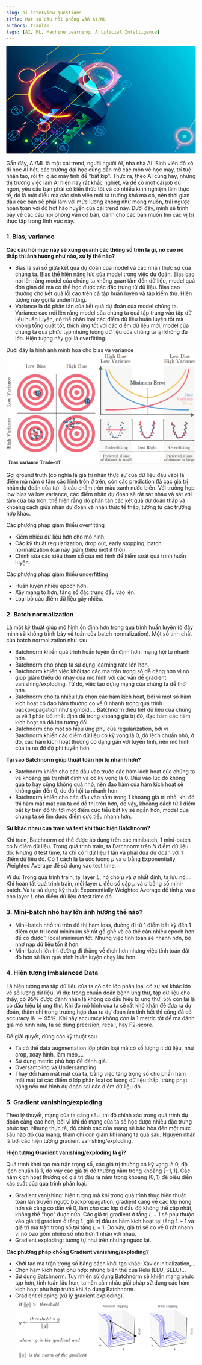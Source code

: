 ```yaml
---
slug: ai-interview-questions
title: Một số câu hỏi phỏng vấn AI/ML
authors: tranlam
tags: [AI, ML, Machine Learning, Artificial Intelligence]
---
```


![Intro](./images/intro.JPEG)

Gần đây, AI/ML là một cái trend, người người AI, nhà nhà AI. Sinh viên đổ xô đi học AI hết, các trường đại học cũng dần mở các môn về học máy, trí tuệ nhân tạo, rồi thị giác máy tính để "bắt kịp". <!--truncate-->Thực ra, theo AI cũng hay, nhưng thị trường việc làm AI hiện nay rất khắc nghiệt, và để có một cái job đủ ngon, yêu cầu bạn phải có kiến thức tốt và có nhiều kinh nghiệm làm thực tế, đó là một điều mà các sinh viên mới ra trường khó mà có, nên thời gian đầu các bạn sẽ phải làm với mức lương không như mong muốn, trái ngược hoàn toàn với độ hot hão huyền của cái trend này. Dưới đây, mình sẽ trình bày về các câu hỏi phỏng vấn cơ bản, dành cho các bạn muốn tìm các vị trí thực tập trong lĩnh vực này.

### 1. Bias, variance
**Các câu hỏi mục này sẽ xung quanh các thông số trên là gì, nó cao nó thấp thì ảnh hưởng như nào, xử lý thế nào?**
- Bias là sai số giữa kết quả dự đoán của model và các nhãn thực sự của chúng ta. Bias thể hiện năng lực của model trong việc dự đoán. Bias cao nói lên rằng model của chúng ta không quan tâm đến dữ liệu, model quá đơn giản để mà có thể học được các đặc trưng từ dữ liệu. Bias cao thường cho kết quả lỗi cao trên cả tập huấn luyện và tập kiểm thử. Hiện tượng này gọi là underfitting.
- Variance là độ phân tán của kết quả dự đoán của model chúng ta. Variance cao nói lên rằng model của chúng ta quá tập trung vào tập dữ liệu huấn luyện, có thể phân loại các điểm dữ liệu huấn luyện tốt mà không tổng quát tốt, thích ứng tốt với các điểm dữ liệu mới, model của chúng ta quá phức tạp nhưng lượng dữ liệu của chúng ta lại không đủ lớn. Hiện tượng này gọi là overfitting.

Dưới đây là hình ảnh minh họa cho bias và variance
![Bias Variance Tradeoff](./images/bias_variance_tradeoff.PNG)

Gọi ground truth (có nghĩa là giá trị nhãn thực sự của dữ liệu đầu vào) là điểm mà nằm ở tâm các hình tròn ở trên, còn các prediction (là các giá trị nhãn dự đoán của ta), là các chấm tròn màu xanh nước biển. Với trường hợp low bias và low variance, các điểm nhãn dự đoán sẽ rất sát nhau và sát với tâm của bia tròn, thể hiện rằng độ phân tán các kết quả dự đoán thấp và khoảng cách giữa nhãn dự đoán và nhãn thực tế thấp, tượng tự các trường hợp khác.

Các phương pháp giảm thiểu overfitting
- Kiếm nhiều dữ liệu hơn cho mô hình.
- Các kỹ thuật regularization, drop out, early stopping, batch normalization (cái này giảm thiểu một ít thôi).
- Chỉnh sửa các siêu tham số của mô hình để kiểm soát quá trình huấn luyện.

Các phương pháp giảm thiểu underfitting
- Huấn luyện nhiều epoch hơn.
- Xây mạng to hơn, tăng số đặc trưng đầu vào lên.
- Loại bỏ các điểm dữ liệu gây nhiễu.

### 2. Batch normalization
Là một kỹ thuật giúp mô hình ổn định hơn trong quá trình huấn luyện (ở đây mình sẽ không trình bày về toán của batch normalization). Một số tính chất của batch normalization như sau
- Batchnorm khiến quá trình huấn luyện ổn định hơn, mạng hội tụ nhanh hơn.
- Batchnorm cho phép ta sử dụng learning rate lớn hơn.
- Batchnorm khiến việc khởi tạo các ma trận trọng số dễ dàng hơn vì nó giúp giảm thiểu độ nhạy của mô hình với các vấn đề gradient vanishing/exploding. Từ đó, việc tạo dựng mạng của chúng ta dễ thở hơn.
- Batchnorm cho ta nhiều lựa chọn các hàm kích hoạt, bởi vì một số hàm kích hoạt có đạo hàm thường co về ${0}$ nhanh trong quá trình backpropagation như sigmoid,… Batchnorm điều tiết dữ liệu của chúng ta về 1 phân bố nhất định để trong khoảng giá trị đó, đạo hàm các hàm kích hoạt có độ lớn tương đối.
- Batchnorm cho một số hiệu ứng phụ của regularization, bởi vì Batchnorm khiến các điểm dữ liệu có kỳ vọng là ${0}$, độ lệch chuẩn nhỏ, ở đó, các hàm kích hoạt thường có dạng gần với tuyến tính, nên mô hình của ta nó đỡ độ phi tuyến hơn.

**Tại sao Batchnorm giúp thuật toán hội tụ nhanh hơn?**

- Batchnorm khiến cho các đầu vào trước các hàm kích hoạt của chúng ta về khoảng giá trị nhất định và có kỳ vọng là ${0}$. Đầu vào lúc đó không quá to hay cũng không quá nhỏ, nên đạo hàm của hàm kích hoạt sẽ không gần đến ${0}$, do đó hội tụ nhanh hơn.
- Batchnorm khiến cho các đầu vào nằm trong 1 khoảng giá trị nhỏ, khi đó thì hàm mất mát của ta có đồ thị tròn hơn, do vậy, khoảng cách từ 1 điểm bất kỳ trên đồ thị tới một điểm cực tiểu bất kỳ sẽ ngắn hơn, model của chúng ta sẽ tìm được điểm cực tiểu nhanh hơn.

**Sự khác nhau của train và test khi thực hiện Batchnorm?**

Khi train, Batchnorm có thể được áp dụng trên các minibatch, 1 mini-batch có N điểm dữ liệu. Trong quá trình train, ta Batchnorm trên $N$ điểm dữ liệu đó. Nhưng ở test time, ta chỉ có 1 dữ liệu 1 lần và phải đưa dự đoán với 1 điểm dữ liệu đó. Có 1 cách là ta ước lượng $\mu$ và $\sigma$ bằng Exponentially Weighted Average để sử dụng vào test time.

Ví dụ: Trong quá trình train, tại layer $L$, nó cho $\mu$ và $\sigma$ nhất định, ta lưu nó,… Khi hoàn tất quá trình train, mỗi layer $L$ đều số cặp $\mu$ và $\sigma$ bằng số mini-batch. Và ta sử dụng kỹ thuật Exponentially Weighted Average để tính $\mu$ và $\sigma$ cho layer $L$ cho điểm dữ liệu ở test time đó.

### 3. Mini-batch nhỏ hay lớn ảnh hưởng thế nào?
- Mini-batch nhỏ thì trên đồ thị hàm loss, đường đi từ 1 điểm bất kỳ đến 1 điểm cực trị local minimum sẽ rất gồ ghề và có thể cần nhiều epoch hơn để có được 1 local minimum tốt. Nhưng việc tính toán sẽ nhanh hơn, bộ nhớ nạp dữ liệu tốn ít hơn.
- Mini-batch lớn thì đường đi thẳng về đích hơn nhưng việc tính toán đắt đỏ hơn sẽ làm quá trình huấn luyện chạy lâu hơn.

### 4. Hiện tượng Imbalanced Data
Là hiện tượng mà tập dữ liệu của ta có các lớp phân loại có sự sai khác lớn về số lượng dữ liệu.
Ví dụ: trong chuẩn đoán bệnh ung thư, tập dữ liệu cho thấy, có $95\%$ được đánh nhãn là không có dấu hiệu bị ung thư, $5\%$ còn lại là có dấu hiệu bị ung thư. Khi đó mô hình của ta sẽ rất khó khăn để đưa ra dự đoán, thậm chí trong trường hợp đưa ra dự đoán âm tính hết thì cũng đã có accuracy là $\sim95\%$. Khi này accuracy không còn là 1 metric tốt để mà đánh giá mô hình nữa, ta sẽ dùng precision, recall, hay F2-score.

Để giải quyết, dùng các kỹ thuật sau
- Ta có thể data augmentation lớp phân loại mà có số lượng ít dữ liệu, như crop, xoay hình, làm méo,…
- Sử dụng metric phù hợp để đánh giá.
- Oversampling và Undersampling.
- Thay đổi hàm mất mát của ta, bằng việc tăng trọng số cho phần hàm mất mát tại các điểm ở lớp phân loại có lượng dữ liệu thấp, trừng phạt nặng nếu mô hình dự đoán sai các điểm dữ liệu đó.

### 5. Gradient vanishing/exploding
Theo lý thuyết, mạng của ta càng sâu, thì độ chính xác trong quá trình dự đoán càng cao hơn, bởi vì khi đó mạng của ta sẽ học được nhiều đặc trưng phức tạp. Nhưng thực tế, độ chính xác của mạng sẽ bão hòa đến một mức sâu nào đó của mạng, thậm chí còn giảm khi mạng ta quá sâu. Nguyên nhân là bởi các hiện tượng gradient vanishing/exploding.

**Hiện tượng Gradient vanishing/exploding là gì?**

Quá trình khởi tạo ma trận trọng số, các giá trị thường có kỳ vọng là ${0}$, độ lệch chuẩn là $1$, do vậy các giá trị đó thường nằm trong khoảng $[-1, 1]$. Các hàm kích hoạt thường có giá trị đầu ra nằm trong khoảng $(0, 1)$ để biểu diễn xác suất của quá trình phân loại.
- Gradient vanishing: hiện tượng mà khi trong quá trình thực hiện thuật toán lan truyền ngược backpropagation, gradient càng về các lớp nông hơn sẽ càng co dần về ${0}$, làm cho các lớp ở đầu đó không thể cập nhật, không thể “học” được nữa. Các giá trị gradient ở tầng $L - 1$ sẽ phụ thuộc vào giá trị gradient ở tầng $L$, giá trị đầu ra hàm kích hoạt tại tầng $L - 1$ và giá trị ma trận trọng số tại tầng $L - 1$. Do vậy, giá trị sẽ co về ${0}$ rất nhanh vì nó bao gồm nhiều số nhỏ hơn $1$ nhân với nhau.
- Gradient exploding: tương tự như trên nhưng ngược lại.

**Các phương pháp chống Gradient vanishing/exploding?**

- Khởi tạo ma trận trọng số bằng cách khởi tạo khác: Xavier initialization,…
- Chọn hàm kích hoạt phù hợp: những biến thể của Relu (ELU, SELU)…
- Sử dụng Batchnorm. Tuy nhiên sử dụng Batchnorm sẽ khiến mạng phức tạp hơn, tính toán lâu hơn, ta nên cân nhắc giải pháp sử dụng các hàm kích hoạt phù hợp trước khi áp dụng Batchnorm.
- Gradient clipping (xử lý gradient exploding).
![Gradient Clipping](./images/gradient_clipping.PNG)
